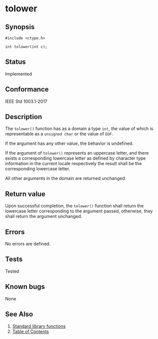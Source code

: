 # tolower

## Synopsis

`#include <ctype.h>`

`int tolower(int c);`

## Status

Implemented

## Conformance

IEEE Std 1003.1-2017

## Description

The `tolower()` function has as a domain a type `int`, the value of which is representable as a `unsigned char` or the
value of `EOF`.

If the argument has any other value, the behavior is undefined.

If the argument of `tolower()` represents an uppercase letter, and there exists a corresponding lowercase letter as
defined by character type information in the current locale respectively the result shall be the corresponding lowercase
letter.

All other arguments in the domain are returned unchanged.

## Return value

Upon successful completion, the `tolower()` function shall return the lowercase letter corresponding to the argument
passed, otherwise, they shall return the argument unchanged.

## Errors

No errors are defined.

## Tests

Tested

## Known bugs

None

## See Also

1. [Standard library functions](../index.md)
2. [Table of Contents](../../../index.md)
